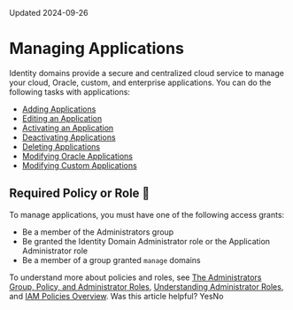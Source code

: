 Updated 2024-09-26
# Managing Applications
Identity domains provide a secure and centralized cloud service to manage your cloud, Oracle, custom, and enterprise applications.
You can do the following tasks with applications:
  * [Adding Applications](https://docs.oracle.com/en-us/iaas/Content/Identity/applications/add-applications.htm#add-applications "You can add Custom Applications, if you're assigned to either the identity domain administrator role or the application administrator role.")
  * [Editing an Application](https://docs.oracle.com/en-us/iaas/Content/Identity/applications/modify-applications.htm#modify-applications "Change Oracle and custom applications in an identity domain in IAM. Assign users and groups, edit high-level information, import users and groups into the applications, export users and groups from applications, and perform specific configuration tasks for custom applications.")
  * [Activating an Application](https://docs.oracle.com/en-us/iaas/Content/Identity/applications/activate-applications.htm#activate-applications "Activate an application in an identity domain in IAM to reinstate the access rights to the application for users and groups.")
  * [Deactivating Applications](https://docs.oracle.com/en-us/iaas/Content/Identity/applications/deactivate-applications.htm#deactivate-applications "Deactivating an application temporarily disables the access rights to applications that users or groups have.")
  * [Deleting Applications](https://docs.oracle.com/en-us/iaas/Content/Identity/applications/remove-applications.htm#remove-applications "Delete applications from an identity domain in IAM.")
  * [Modifying Oracle Applications](https://docs.oracle.com/en-us/iaas/Content/Identity/applications/modify-oracle-applications.htm#modify-oracle-applications "You can assign and remove users and groups to Oracle Applications, and import and export users and groups for Oracle Application Roles. You can view the high-level information but can't edit any of the values in Oracle Applications.")
  * [Modifying Custom Applications](https://docs.oracle.com/en-us/iaas/Content/Identity/applications/modify-custom-applications.htm#modify-custom-applications "You can assign and remove users and edit high-level information in custom applications.")


## Required Policy or Role 🔗 
To manage applications, you must have one of the following access grants:
  * Be a member of the Administrators group
  * Be granted the Identity Domain Administrator role or the Application Administrator role
  * Be a member of a group granted `manage` domains


To understand more about policies and roles, see [The Administrators Group, Policy, and Administrator Roles](https://docs.oracle.com/en-us/iaas/Content/Identity/getstarted/identity-domains.htm#The), [Understanding Administrator Roles](https://docs.oracle.com/en-us/iaas/Content/Identity/roles/understand-administrator-roles.htm#understand-administrator-roles "Learn about administrator roles and the privileges associated with each role so that you can delegate administrative tasks to other users, as needed."), and [IAM Policies Overview](https://docs.oracle.com/en-us/iaas/Content/Identity/policieshow/Policy_Basics.htm#top "IAM policies govern control of resources in Oracle Cloud Infrastructure \(OCI\) tenancies.").
Was this article helpful?
YesNo


